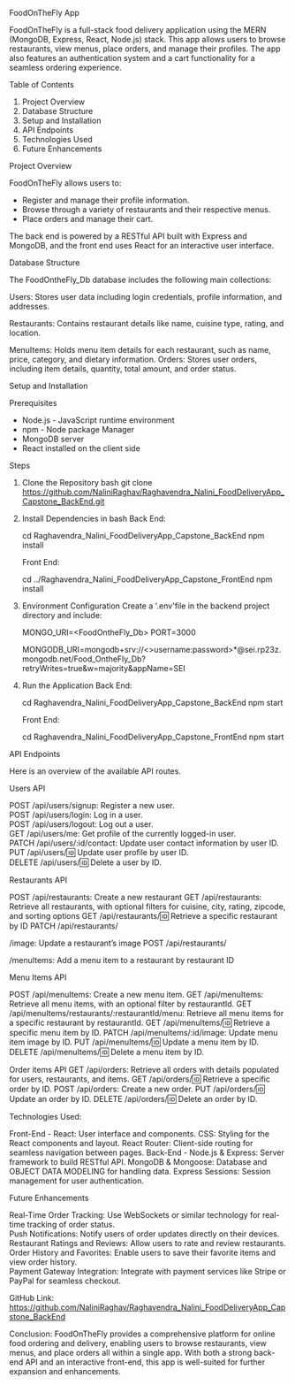 
FoodOnTheFly App
 
FoodOnTheFly is a full-stack food delivery application using the MERN (MongoDB, Express, React, Node.js) stack. This app allows users to browse restaurants, view menus, place orders, and manage their profiles. The app also features an authentication system and a cart functionality for a seamless ordering experience.

Table of Contents

1. Project Overview 
2. Database Structure
3. Setup and Installation 
4. API Endpoints 
5. Technologies Used 
6. Future Enhancements 

Project Overview

FoodOnTheFly allows users to:
- Register and manage their profile information.
- Browse through a variety of restaurants and their respective menus.
- Place orders and manage their cart.
  

The back end is powered by a RESTful API built with Express and MongoDB, and the front end uses React for an interactive user interface.

Database Structure

The FoodOntheFly_Db database includes the following main collections:

Users: Stores user data including login credentials, profile information, and addresses.

Restaurants: Contains restaurant details like name, cuisine type, rating, and location.

MenuItems: Holds menu item details for each restaurant, such as name, price, category, and dietary information.
Orders: Stores user orders, including item details, quantity, total amount, and order status.

 Setup and Installation

Prerequisites

  - Node.js - JavaScript runtime environment
  - npm - Node package Manager
  - MongoDB server
  - React installed on the client side

Steps

1. Clone the Repository
   bash
   git clone https://github.com/NaliniRaghav/Raghavendra_Nalini_FoodDeliveryApp_Capstone_BackEnd.git
 

2.  Install Dependencies in bash
    Back End:
 
     cd Raghavendra_Nalini_FoodDeliveryApp_Capstone_BackEnd
     npm install
     
    Front End:
     
     cd ../Raghavendra_Nalini_FoodDeliveryApp_Capstone_FrontEnd
     npm install
     

3.  Environment Configuration
    Create a '.env'file in the backend project directory and include:
     
     MONGO_URI=<FoodOntheFly_Db>
     PORT=3000
     
    MONGODB_URI=mongodb+srv://<>username:password>*@sei.rp23z.mongodb.net/Food_OntheFly_Db?retryWrites=true&w=majority&appName=SEI

4.  Run the Application
    Back End:
     
     cd Raghavendra_Nalini_FoodDeliveryApp_Capstone_BackEnd
    npm start

     
    Front End:
     
     cd  Raghavendra_Nalini_FoodDeliveryApp_Capstone_FrontEnd
     npm start

API Endpoints

Here is an overview of the available API routes.

Users API
 
POST /api/users/signup: Register a new user.  
POST /api/users/login: Log in a user.  
POST /api/users/logout: Log out a user.  
GET /api/users/me: Get profile of the currently logged-in user.  
PATCH /api/users/:id/contact: Update user contact information by user ID.  
PUT /api/users/:id: Update user profile by user ID.  
DELETE /api/users/:id: Delete a user by ID.

 Restaurants API

POST /api/restaurants: Create a new restaurant
GET /api/restaurants: Retrieve all restaurants, with optional filters for cuisine, city, rating, zipcode, and sorting options
GET /api/restaurants/:id: Retrieve a specific restaurant by ID
PATCH /api/restaurants/

/image: Update a restaurant’s image
POST /api/restaurants/

/menuItems: Add a menu item to a restaurant by restaurant ID

Menu Items API

POST /api/menuItems: Create a new menu item.
GET /api/menuItems: Retrieve all menu items, with an optional filter by restaurantId.
GET /api/menuItems/restaurants/:restaurantId/menu: Retrieve all menu items for a specific restaurant by restaurantId.
GET /api/menuItems/:id: Retrieve a specific menu item by ID.
PATCH /api/menuItems/:id/image: Update menu item image by ID.
PUT /api/menuItems/:id: Update a menu item by ID.
DELETE /api/menuItems/:id: Delete a menu item by ID.
 
Order items API
GET /api/orders: Retrieve all orders with details populated for users, restaurants, and items.
GET /api/orders/:id: Retrieve a specific order by ID.
POST /api/orders: Create a new order.
PUT /api/orders/:id: Update an order by ID.
DELETE /api/orders/:id: Delete an order by ID.


Technologies Used:

Front-End - 
React: User interface and components.
CSS: Styling for the React components and layout.
React Router: Client-side routing for seamless navigation between pages.
Back-End -
Node.js & Express: Server framework to build RESTful API.
MongoDB & Mongoose: Database and OBJECT DATA MODELING for handling data.
Express Sessions: Session management for user authentication.

Future Enhancements

Real-Time Order Tracking: Use WebSockets or similar technology for real-time tracking of order status.  
Push Notifications: Notify users of order updates directly on their devices.  
Restaurant Ratings and Reviews: Allow users to rate and review restaurants.  
Order History and Favorites: Enable users to save their favorite items and view order history.  
Payment Gateway Integration: Integrate with payment services like Stripe or PayPal for seamless checkout.

GitHub Link: https://github.com/NaliniRaghav/Raghavendra_Nalini_FoodDeliveryApp_Capstone_BackEnd

Conclusion:
FoodOnTheFly provides a comprehensive platform for online food ordering and delivery, enabling users to browse restaurants, view menus, and place orders all within a single app. With both a strong back-end API and an interactive front-end, this app is well-suited for further expansion and enhancements.
